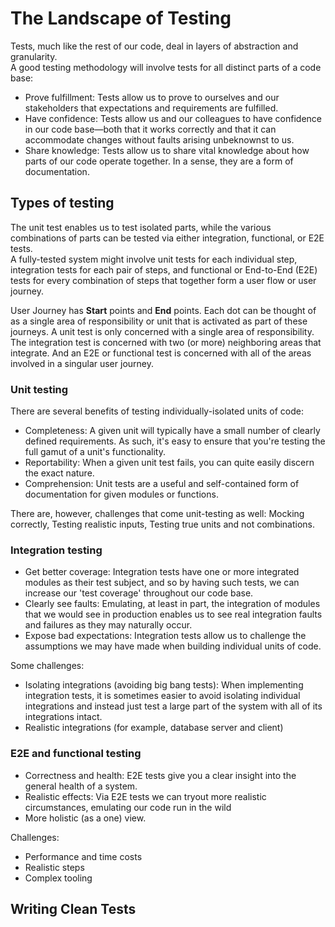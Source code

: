 # The Landscape of Testing
Tests, much like the rest of our code, deal in layers of abstraction and granularity. \
A good testing methodology will involve tests for all distinct parts of a code base:
- Prove fulfillment: Tests allow us to prove to ourselves and our stakeholders that expectations and requirements are
fulfilled.
- Have confidence: Tests allow us and our colleagues to have confidence in our code base—both that it works correctly 
and that it can accommodate changes without faults arising unbeknownst to us.
- Share knowledge: Tests allow us to share vital knowledge about how parts of our code operate together. In a sense, 
they are a form of documentation.

## Types of testing
The unit test enables us to test isolated parts, while the various combinations of parts can be tested via either
integration, functional, or E2E tests. <br>
A fully-tested system might involve unit tests for each individual step, integration tests for each pair of steps,
and functional or End-to-End (E2E) tests for every combination of steps that together form a user flow or user journey.

User Journey has **Start** points and **End** points. Each dot can be thought of as a single area of responsibility
or unit that is activated as part of these journeys. A unit test is only concerned with a single area of 
responsibility. The integration test is concerned with two (or more) neighboring areas that integrate.
And an E2E or functional test is concerned with all of the areas involved in a singular user journey.

### Unit testing
There are several benefits of testing individually-isolated units of code:
- Completeness: A given unit will typically have a small number of clearly defined requirements.
As such, it's easy to ensure that you're testing the full gamut of a unit's functionality.
- Reportability: When a given unit test fails, you can quite easily discern the exact nature.
- Comprehension: Unit tests are a useful and self-contained form of documentation for given modules
or functions.

There are, however, challenges that come unit-testing as well:
Mocking correctly, Testing realistic inputs, Testing true units and not combinations.

### Integration testing
- Get better coverage: Integration tests have one or more integrated modules as their test subject, and so by having 
such tests, we can increase our 'test coverage' throughout our code base.
- Clearly see faults: Emulating, at least in part, the integration of modules that we would see in production enables
us to see real integration faults and failures as they may naturally occur.
- Expose bad expectations: Integration tests allow us to challenge the assumptions we may have made when building
individual units of code.
  
Some challenges:
- Isolating integrations (avoiding big bang tests): When implementing integration tests, it is sometimes easier to 
avoid isolating individual integrations and instead just test a large part of the system with all of its integrations
intact. 
- Realistic integrations (for example, database server and client)

### E2E and functional testing
- Correctness and health: E2E tests give you a clear insight into the general health of a system.
- Realistic effects: Via E2E tests we can tryout more realistic circumstances, emulating our code run in the wild
- More holistic (as a one) view.

Challenges:
- Performance and time costs
- Realistic steps
- Complex tooling

## Writing Clean Tests
